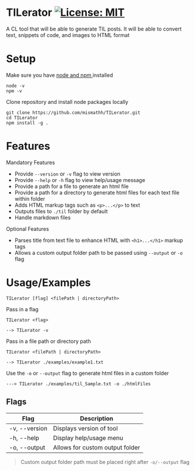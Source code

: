 # TILerator [![License: MIT](https://img.shields.io/badge/License-MIT-yellow.svg)](https://opensource.org/licenses/MIT)
A CL tool that will be able to generate TIL posts. It will be able to convert text, snippets of code, and images to HTML format

# Setup
Make sure you have [node and npm ](https://nodejs.org/en/download) installed
```
node -v
npm -v
``` 
Clone repository and install node packages locally

```
git clone https://github.com/mismathh/TILerator.git
cd TILerator
npm install -g .
```

# Features
Mandatory Features
 - Provide `--version` or `-v` flag to view version
 - Provide `--help` or `-h` flag to view help/usage message
 - Provide a path for a file to generate an html file
 - Provide a path for a directory to generate html files for each text file within folder
 - Adds HTML markup tags such as `<p>...</p>` to text
 - Outputs files to `./til` folder by default
 - Handle markdown files

Optional Features
- Parses title from text file to enhance HTML with `<h1>...</h1>` markup tags
- Allows a custom output folder path to be passed using `--output` or `-o` flag

# Usage/Examples
```
TILerator [flag] <filePath | directoryPath>
```

Pass in a flag
```
TILerator <flag>

--> TILerator -v
```
Pass in a file path or directory path
```
TILerator <filePath | directoryPath>

--> TILerator ./examples/example1.txt
```
Use the `-o` or `--output` flag to generate html files in a custom folder
```
---> TILerator ./examples/til_Sample.txt -o ./htmlFiles
```

## Flags
| Flag | Description |
| ---- | ----------- |
| -v, --version | Displays version of tool |
| -h, --help | Display help/usage menu |
| -o, --output | Allows for custom output folder |
> Custom output folder path must be placed right after `-o/--output` flag